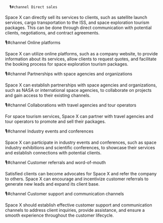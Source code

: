       🎙️#channel Direct sales

Space X can directly sell its services to clients, such as satellite launch services, cargo transportation to the ISS, and space exploration tourism packages. This can be done through direct communication with potential clients, negotiations, and contract agreements.

🎙️#channel Online platforms

Space X can utilize online platforms, such as a company website, to provide information about its services, allow clients to request quotes, and facilitate the booking process for space exploration tourism packages.

🎙️#channel Partnerships with space agencies and organizations

Space X can establish partnerships with space agencies and organizations, such as NASA or international space agencies, to collaborate on projects and gain access to their existing channels.

🎙️#channel Collaborations with travel agencies and tour operators

For space tourism services, Space X can partner with travel agencies and tour operators to promote and sell their packages.

🎙️#channel Industry events and conferences

Space X can participate in industry events and conferences, such as space industry exhibitions and scientific conferences, to showcase their services and establish connections with potential clients.

🎙️#channel Customer referrals and word-of-mouth

Satisfied clients can become advocates for Space X and refer the company to others. Space X can encourage and incentivize customer referrals to generate new leads and expand its client base.

🎙️#channel Customer support and communication channels

Space X should establish effective customer support and communication channels to address client inquiries, provide assistance, and ensure a smooth experience throughout the customer lifecycle.

